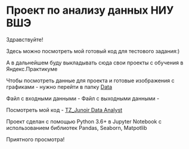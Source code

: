 # Проект по анализу данных НИУ ВШЭ 
Здравствуйте! 

Здесь можно посмотреть мой готовый код для тестового задания:)  

А в дальнейшем буду выкладывать сюда свои проекты с обучения в Яндекс.Практикуме

Чтобы посмотреть данные для проекта и готовые изображения с графиками - нужно перейти в папку [Data](https://github.com/denisdavydovich/test_data_analyst/tree/main/Data)

Файл с входными данными - 
Файл с выходными данными - 

Посмотреть мой код -  [TZ_Junoir Data Analyst](https://github.com/denisdavydovich/test_data_analyst/blob/main/TZ_Junior%20Data%20Analyst.py) 

Проект сделан с помощью Python 3.6+ в Jupyter Notebook c использованием библиотек Pandas, Seaborn, Matpotlib

Приятного просмотра!

